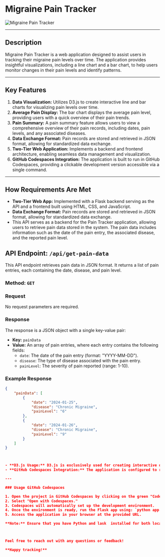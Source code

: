 # Migraine Pain Tracker

![Migraine Pain Tracker](migraine_pain_tracker.png)

---

## Description

Migraine Pain Tracker is a web application designed to assist users in tracking their migraine pain levels over time. The application provides insightful visualizations, including a line chart and a bar chart, to help users monitor changes in their pain levels and identify patterns.

---

## Key Features

1. **Data Visualization:** Utilizes D3.js to create interactive line and bar charts for visualizing pain levels over time.
2. **Average Pain Display:** The bar chart displays the average pain level, providing users with a quick overview of their pain trends.
3. **Pain Summary:** A pain summary feature allows users to view a comprehensive overview of their pain records, including dates, pain levels, and any associated diseases.
4. **Data Exchange Format:** Pain records are stored and retrieved in JSON format, allowing for standardized data exchange.
5. **Two-Tier Web Application:** Implements a backend and frontend architecture, enabling seamless data management and visualization.
6. **GitHub Codespaces Integration:** The application is built to run in GitHub Codespaces, providing a clickable development version accessible via a single command.

---

## How Requirements Are Met

- **Two-Tier Web App:** Implemented with a Flask backend serving as the API and a frontend built using HTML, CSS, and JavaScript.
- **Data Exchange Format:** Pain records are stored and retrieved in JSON format, allowing for standardized data exchange.
- This API serves as a backend for the Pain Tracker application, allowing users to retrieve pain data stored in the system. The pain data includes information such as the date of the pain entry, the associated disease, and the reported pain level.

## API Endpoint: `/api/get-pain-data`

This API endpoint retrieves pain data in JSON format. It returns a list of pain entries, each containing the date, disease, and pain level.

### Method: `GET`

### Request

No request parameters are required. 

### Response

The response is a JSON object with a single key-value pair:

- **Key:** `painData`
- **Value:** An array of pain entries, where each entry contains the following fields:
  - `date`: The date of the pain entry (format: "YYYY-MM-DD").
  - `disease`: The type of disease associated with the pain entry.
  - `painLevel`: The severity of pain reported (range: 1-10).

### Example Response

```json
{
    "painData": [
        {
            "date": "2024-01-25",
            "disease": "Chronic Migraine",
            "painLevel": "6"
        },
        {
            "date": "2024-01-26",
            "disease": "Chronic Migraine",
            "painLevel": "9"
        }
    ]
}



- **D3.js Usage:** D3.js is exclusively used for creating interactive data visualizations, meeting the requirement to use this framework.
- **GitHub Codespaces Integration:** The application is configured to run in GitHub Codespaces, providing a clickable development version accessible via a single command.

---

### Usage GitHub Codespaces

1. Open the project in GitHub Codespaces by clicking on the green "Code" button.
2. Select "Open with Codespaces."
3. Codespaces will automatically set up the development environment.
4. Once the environment is ready, run the Flask app using: `python app.py`.
5. Access the application in your browser at the provided URL.

**Note:** Ensure that you have Python and lask  installed for both local and GitHub Codespaces development.



Feel free to reach out with any questions or feedback!

**Happy tracking!**
